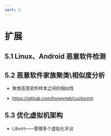 ```yaml
---
sort: 5
---
```

# 扩展

## 5.1  Linux、Android 恶意软件检测

## 5.2  恶意软件家族聚类\相似度分析

+ 聚类恶意软件样本之间的相似性

+ https://github.com/honeynet/cuckooml

## 5.3  优化虚拟机架构

+ Libvirt——管理多个虚拟化平台

